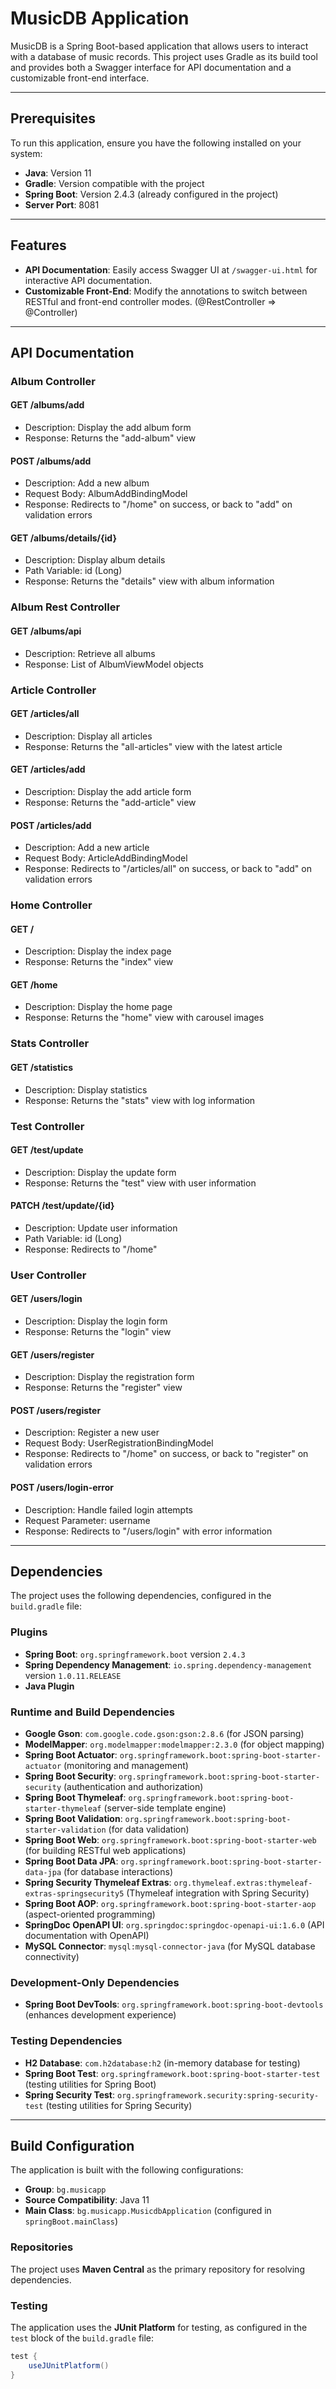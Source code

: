# MusicDB Application

MusicDB is a Spring Boot-based application that allows users to interact with a database of music records. This project uses Gradle as its build tool and provides both a Swagger interface for API documentation and a customizable front-end interface.

---

## Prerequisites

To run this application, ensure you have the following installed on your system:

- **Java**: Version 11
- **Gradle**: Version compatible with the project
- **Spring Boot**: Version 2.4.3 (already configured in the project)
- **Server Port**: 8081

---

## Features

- **API Documentation**: Easily access Swagger UI at `/swagger-ui.html` for interactive API documentation.
- **Customizable Front-End**: Modify the annotations to switch between RESTful and front-end controller modes. (@RestController => @Controller)

---

## API Documentation

### Album Controller

#### GET /albums/add
- Description: Display the add album form
- Response: Returns the "add-album" view

#### POST /albums/add
- Description: Add a new album
- Request Body: AlbumAddBindingModel
- Response: Redirects to "/home" on success, or back to "add" on validation errors

#### GET /albums/details/{id}
- Description: Display album details
- Path Variable: id (Long)
- Response: Returns the "details" view with album information

### Album Rest Controller

#### GET /albums/api
- Description: Retrieve all albums
- Response: List of AlbumViewModel objects

### Article Controller

#### GET /articles/all
- Description: Display all articles
- Response: Returns the "all-articles" view with the latest article

#### GET /articles/add
- Description: Display the add article form
- Response: Returns the "add-article" view

#### POST /articles/add
- Description: Add a new article
- Request Body: ArticleAddBindingModel
- Response: Redirects to "/articles/all" on success, or back to "add" on validation errors

### Home Controller

#### GET /
- Description: Display the index page
- Response: Returns the "index" view

#### GET /home
- Description: Display the home page
- Response: Returns the "home" view with carousel images

### Stats Controller

#### GET /statistics
- Description: Display statistics
- Response: Returns the "stats" view with log information

### Test Controller

#### GET /test/update
- Description: Display the update form
- Response: Returns the "test" view with user information

#### PATCH /test/update/{id}
- Description: Update user information
- Path Variable: id (Long)
- Response: Redirects to "/home"

### User Controller

#### GET /users/login
- Description: Display the login form
- Response: Returns the "login" view

#### GET /users/register
- Description: Display the registration form
- Response: Returns the "register" view

#### POST /users/register
- Description: Register a new user
- Request Body: UserRegistrationBindingModel
- Response: Redirects to "/home" on success, or back to "register" on validation errors

#### POST /users/login-error
- Description: Handle failed login attempts
- Request Parameter: username
- Response: Redirects to "/users/login" with error information

---

## Dependencies

The project uses the following dependencies, configured in the `build.gradle` file:

### Plugins
- **Spring Boot**: `org.springframework.boot` version `2.4.3`
- **Spring Dependency Management**: `io.spring.dependency-management` version `1.0.11.RELEASE`
- **Java Plugin**

### Runtime and Build Dependencies
- **Google Gson**: `com.google.code.gson:gson:2.8.6` (for JSON parsing)
- **ModelMapper**: `org.modelmapper:modelmapper:2.3.0` (for object mapping)
- **Spring Boot Actuator**: `org.springframework.boot:spring-boot-starter-actuator` (monitoring and management)
- **Spring Boot Security**: `org.springframework.boot:spring-boot-starter-security` (authentication and authorization)
- **Spring Boot Thymeleaf**: `org.springframework.boot:spring-boot-starter-thymeleaf` (server-side template engine)
- **Spring Boot Validation**: `org.springframework.boot:spring-boot-starter-validation` (for data validation)
- **Spring Boot Web**: `org.springframework.boot:spring-boot-starter-web` (for building RESTful web applications)
- **Spring Boot Data JPA**: `org.springframework.boot:spring-boot-starter-data-jpa` (for database interactions)
- **Spring Security Thymeleaf Extras**: `org.thymeleaf.extras:thymeleaf-extras-springsecurity5` (Thymeleaf integration with Spring Security)
- **Spring Boot AOP**: `org.springframework.boot:spring-boot-starter-aop` (aspect-oriented programming)
- **SpringDoc OpenAPI UI**: `org.springdoc:springdoc-openapi-ui:1.6.0` (API documentation with OpenAPI)
- **MySQL Connector**: `mysql:mysql-connector-java` (for MySQL database connectivity)

### Development-Only Dependencies
- **Spring Boot DevTools**: `org.springframework.boot:spring-boot-devtools` (enhances development experience)

### Testing Dependencies
- **H2 Database**: `com.h2database:h2` (in-memory database for testing)
- **Spring Boot Test**: `org.springframework.boot:spring-boot-starter-test` (testing utilities for Spring Boot)
- **Spring Security Test**: `org.springframework.security:spring-security-test` (testing utilities for Spring Security)

---

## Build Configuration

The application is built with the following configurations:

- **Group**: `bg.musicapp`
- **Source Compatibility**: Java 11
- **Main Class**: `bg.musicapp.MusicdbApplication` (configured in `springBoot.mainClass`)

### Repositories
The project uses **Maven Central** as the primary repository for resolving dependencies.

### Testing
The application uses the **JUnit Platform** for testing, as configured in the `test` block of the `build.gradle` file:
```groovy
test {
    useJUnitPlatform()
}
